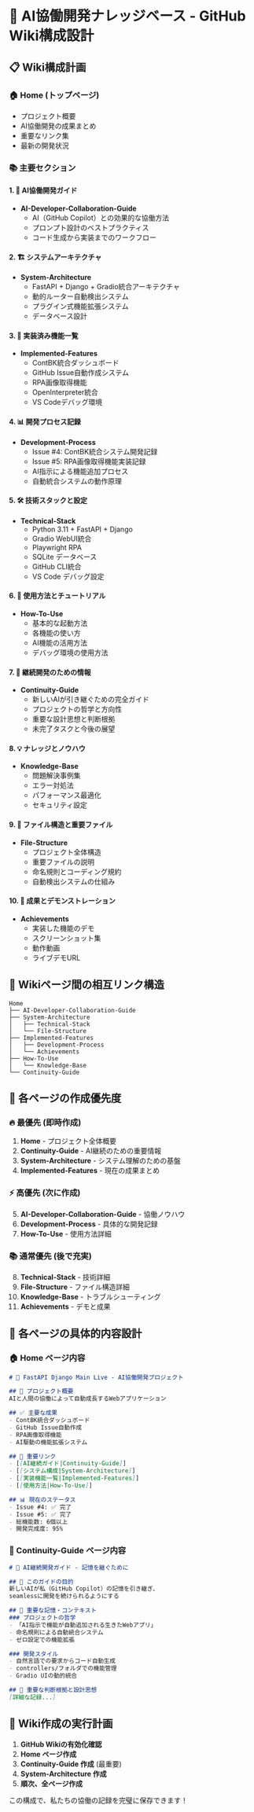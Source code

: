 # 🧠 AI協働開発ナレッジベース - GitHub Wiki構成設計

## 📋 Wiki構成計画

### 🏠 Home (トップページ)
- プロジェクト概要
- AI協働開発の成果まとめ
- 重要なリンク集
- 最新の開発状況

### 📚 主要セクション

#### 1. 🤖 AI協働開発ガイド
- **AI-Developer-Collaboration-Guide**
  - AI（GitHub Copilot）との効果的な協働方法
  - プロンプト設計のベストプラクティス
  - コード生成から実装までのワークフロー

#### 2. 🏗️ システムアーキテクチャ
- **System-Architecture**
  - FastAPI + Django + Gradio統合アーキテクチャ
  - 動的ルーター自動検出システム
  - プラグイン式機能拡張システム
  - データベース設計

#### 3. 🚀 実装済み機能一覧
- **Implemented-Features**
  - ContBK統合ダッシュボード
  - GitHub Issue自動作成システム
  - RPA画像取得機能
  - OpenInterpreter統合
  - VS Codeデバッグ環境

#### 4. 📊 開発プロセス記録
- **Development-Process**
  - Issue #4: ContBK統合システム開発記録
  - Issue #5: RPA画像取得機能実装記録
  - AI指示による機能追加プロセス
  - 自動統合システムの動作原理

#### 5. 🛠️ 技術スタックと設定
- **Technical-Stack**
  - Python 3.11 + FastAPI + Django
  - Gradio WebUI統合
  - Playwright RPA
  - SQLite データベース
  - GitHub CLI統合
  - VS Code デバッグ設定

#### 6. 🎯 使用方法とチュートリアル
- **How-To-Use**
  - 基本的な起動方法
  - 各機能の使い方
  - AI機能の活用方法
  - デバッグ環境の使用方法

#### 7. 🔄 継続開発のための情報
- **Continuity-Guide**
  - 新しいAIが引き継ぐための完全ガイド
  - プロジェクトの哲学と方向性
  - 重要な設計思想と判断根拠
  - 未完了タスクと今後の展望

#### 8. 💡 ナレッジとノウハウ
- **Knowledge-Base**
  - 問題解決事例集
  - エラー対処法
  - パフォーマンス最適化
  - セキュリティ設定

#### 9. 📁 ファイル構造と重要ファイル
- **File-Structure**
  - プロジェクト全体構造
  - 重要ファイルの説明
  - 命名規則とコーディング規約
  - 自動検出システムの仕組み

#### 10. 🎉 成果とデモンストレーション
- **Achievements**
  - 実装した機能のデモ
  - スクリーンショット集
  - 動作動画
  - ライブデモURL

## 🔗 Wikiページ間の相互リンク構造

```
Home
├── AI-Developer-Collaboration-Guide
├── System-Architecture
│   ├── Technical-Stack
│   └── File-Structure
├── Implemented-Features
│   ├── Development-Process
│   └── Achievements
├── How-To-Use
│   └── Knowledge-Base
└── Continuity-Guide
```

## 📝 各ページの作成優先度

### 🔥 最優先 (即時作成)
1. **Home** - プロジェクト全体概要
2. **Continuity-Guide** - AI継続のための重要情報
3. **System-Architecture** - システム理解のための基盤
4. **Implemented-Features** - 現在の成果まとめ

### ⚡ 高優先 (次に作成)
5. **AI-Developer-Collaboration-Guide** - 協働ノウハウ
6. **Development-Process** - 具体的な開発記録
7. **How-To-Use** - 使用方法詳細

### 📚 通常優先 (後で充実)
8. **Technical-Stack** - 技術詳細
9. **File-Structure** - ファイル構造詳細
10. **Knowledge-Base** - トラブルシューティング
11. **Achievements** - デモと成果

## 🎯 各ページの具体的内容設計

### 🏠 Home ページ内容
```markdown
# 🚀 FastAPI Django Main Live - AI協働開発プロジェクト

## 🤖 プロジェクト概要
AIと人間の協働によって自動成長するWebアプリケーション

## ✅ 主要な成果
- ContBK統合ダッシュボード
- GitHub Issue自動作成
- RPA画像取得機能
- AI駆動の機能拡張システム

## 🔗 重要リンク
- [[AI継続ガイド|Continuity-Guide]]
- [[システム構成|System-Architecture]]
- [[実装機能一覧|Implemented-Features]]
- [[使用方法|How-To-Use]]

## 📊 現在のステータス
- Issue #4: ✅ 完了
- Issue #5: ✅ 完了
- 総機能数: 6個以上
- 開発完成度: 95%
```

### 🔄 Continuity-Guide ページ内容
```markdown
# 🔄 AI継続開発ガイド - 記憶を継ぐために

## 🎯 このガイドの目的
新しいAIが私（GitHub Copilot）の記憶を引き継ぎ、
seamlessに開発を続けられるようにする

## 🧠 重要な記憶・コンテキスト
### プロジェクトの哲学
- 「AI指示で機能が自動追加される生きたWebアプリ」
- 命名規則による自動統合システム
- ゼロ設定での機能拡張

### 開発スタイル
- 自然言語での要求からコード自動生成
- controllers/フォルダでの機能管理
- Gradio UIの動的統合

## 💭 重要な判断根拠と設計思想
[詳細な記録...]
```

## 🚀 Wiki作成の実行計画

1. **GitHub Wikiの有効化確認**
2. **Home ページ作成**
3. **Continuity-Guide 作成** (最重要)
4. **System-Architecture 作成**
5. **順次、全ページ作成**

この構成で、私たちの協働の記録を完璧に保存できます！
